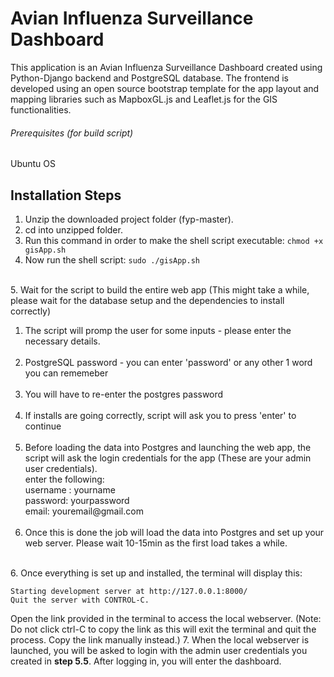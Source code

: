 # Avian Influenza Surveillance Dashboard
This application is an Avian Influenza Surveillance Dashboard created
using Python-Django backend and PostgreSQL database.
The frontend is developed using an open source bootstrap template for the app layout
and mapping libraries such as MapboxGL.js and Leaflet.js for the GIS functionalities.

###### Prerequisites (for build script)
Ubuntu OS 

## Installation Steps
1. Unzip the downloaded project folder (fyp-master).
2. cd into unzipped folder.
3. Run this command in order to make the shell script executable:
    ```chmod +x gisApp.sh```
4. Now run the shell script:
    ```sudo ./gisApp.sh```
<br />    
5. Wait for the script to build the entire web app (This might take a while, please wait for the database setup and the dependencies to install correctly)
<br />
    <ol>
    <li>The script will promp the user for some inputs - please enter the necessary details. </li><br />
    <li>PostgreSQL password - you can enter 'password' or any other 1 word you can rememeber</li><br />
    <li>You will have to re-enter the postgres password</li><br />
    <li>If installs are going correctly, script will ask you to press 'enter' to continue</li><br />
    <li>Before loading the data into Postgres and launching the web app, the script will ask the login credentials for the app (These are your admin user credentials).<br />
        enter the following:<br />
        username : yourname<br />
        password: yourpassword<br />
        email: youremail@gmail.com
    </li><br />
    <li>Once this is done the job will load the data into Postgres and set up your web server. Please wait 10-15min as the first load takes a while.</li>
    </ol><br />
6. Once everything is set up and installed, the terminal will display this:

```Starting development server at http://127.0.0.1:8000/``` <br />
```Quit the server with CONTROL-C.```

Open the link provided in the terminal to access the local webserver.
(Note: Do not click ctrl-C to copy the link as this will exit the terminal and quit the process. Copy the link manually instead.)
7. When the local webserver is launched, you will be asked to login with the admin user credentials you created in **step 5.5**. After logging in, you will enter the dashboard.




